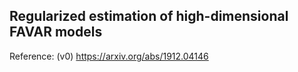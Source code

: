 ## Regularized estimation of high-dimensional FAVAR models

Reference: (v0) https://arxiv.org/abs/1912.04146
